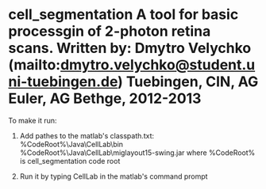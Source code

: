 cell_segmentation
A tool for basic processgin of 2-photon retina scans.
Written by: Dmytro Velychko (mailto:dmytro.velychko@student.uni-tuebingen.de)
Tuebingen, CIN, AG Euler, AG Bethge, 2012-2013
=================
To make it run:
1. Add pathes to the matlab's classpath.txt:
  %CodeRoot%\Java\CellLab\bin\
  %CodeRoot%\Java\CellLab\miglayout15-swing.jar
where %CodeRoot% is cell_segmentation code root

2. Run it by typing 
  CellLab
in the matlab's command prompt
